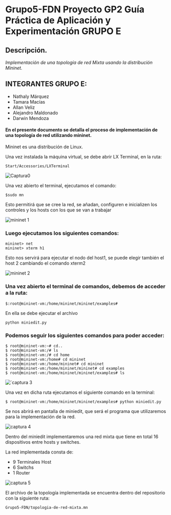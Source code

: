 # Grupo5-FDN  Proyecto GP2 Guía Práctica de Aplicación y Experimentación GRUPO E

## Descripción.

_Implementación de una topología de red Mixta usando la distribución Mininet._

## INTEGRANTES GRUPO E:

- Nathaly Márquez
- Tamara Macías
- Allan Veliz
- Alejandro Maldonado
- Darwin Mendoza

#### En el presente documento se detalla el proceso de implementación de una topología de red utilizando mininet.
Mininet es una distribución de Linux.

Una vez instalada la máquina virtual, se debe abrir LX Terminal, en la ruta:
```
Start/Accessories/LXTerminal
```
![Captura0](https://user-images.githubusercontent.com/58535456/124537472-914b2a80-dddf-11eb-89d4-6ccd3e8d08e5.PNG)

Una vez abierto el terminal, ejecutamos el comando:

```
$sudo mn
```

Esto permitirá que se cree la red, se añadan, configuren e inicializen los controles y los hosts con los que se van a trabajar

![mininet 1](https://user-images.githubusercontent.com/58535456/124537877-54cbfe80-dde0-11eb-9efd-722ebb298226.PNG)


### Luego ejecutamos los siguientes comandos:

```
mininet> net
mininet> xterm h1
```
Esto nos servirá para ejecutar el nodo del host1, se puede elegir también el host 2 cambiando el comando xterm2

![mininet 2](https://user-images.githubusercontent.com/58535456/124538715-b771ca00-dde1-11eb-93d5-80a84909412b.PNG)

### Una vez abierto el terminal de comandos, debemos de acceder a la ruta: 
```
$:root@mininet-vm:/home/mininet/mininet/examples# 
```
En ella se debe ejecutar el archivo 
```
python miniedit.py
```
### Podemos seguir los siguientes comandos para poder acceder:

```
$ root@mininet-vm:~# cd..
$ root@mininet-vm:/# ls
$ root@mininet-vm:/# cd home
$ root@mininet-vm:/home# cd mininet
$ root@mininet-vm:/home/mininet# cd mininet
$ root@mininet-vm:/home/mininet/mininet# cd examples
$ root@mininet-vm:/home/mininet/mininet/examples# ls
```

![´captura 3](https://user-images.githubusercontent.com/58535456/124538956-2e0ec780-dde2-11eb-853d-9cad9a24e6c8.PNG)

Una vez en dicha ruta ejecutamos el siguiente comando en la terminal:
```
$ root@mininet-vm:/home/mininet/mininet/examples# python miniedit.py
```
Se nos abrirá en pantalla de miniedit, que será el programa que utilizaremos para la implementación de la red.

![captura 4](https://user-images.githubusercontent.com/58535456/124538999-454db500-dde2-11eb-8c68-c0dd1bc00e4d.PNG)

Dentro del miniedit implementaremos una red mixta que tiene en total 16 dispositivos entre hosts y switches.

La red implementada consta de:

- 9 Terminales Host
- 6 Switchs
- 1 Router

![captura 5](https://user-images.githubusercontent.com/58535456/124539845-d7a28880-dde3-11eb-92c8-f2069a6e2f4b.PNG)

El archivo de la topología implementada se encuentra dentro del repositorio con la siguiente ruta:
```
Grupo5-FDN/topologia-de-red-mixta.mn
```


